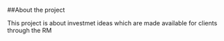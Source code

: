 ##About the project
<p>This project is about investmet ideas which are made available for clients through the RM </p>

